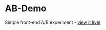 # AB-Demo
Simple front-end A/B experiment - [view it live!](https://theMultitude.github.io/AB-Demo/)

